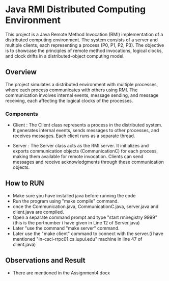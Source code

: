 # Java RMI Distributed Computing Environment

This project is a Java Remote Method Invocation (RMI) implementation of a distributed computing environment. The system consists of a server and multiple clients, each representing a process (P0, P1, P2, P3). The objective is to showcase the principles of remote method invocations, logical clocks, and clock drifts in a distributed-object computing model.

## Overview

The project simulates a distributed environment with multiple processes, where each process communicates with others using RMI. The communication involves internal events, message sending, and message receiving, each affecting the logical clocks of the processes.

### Components

- Client : The Client class represents a process in the distributed system. It generates internal events, sends messages to other processes, and receives messages. Each client runs as a separate thread.

- Server : The Server class acts as the RMI server. It initializes and exports communication objects (CommunicationC) for each process, making them available for remote invocation. Clients can send messages and receive acknowledgments through these communication objects.

## How to RUN
- Make sure you have installed java before running the code
- Run the program using "make compile" command.
- once the Communication.java, CommunicationC.java, server.java and client.java are compiled.
- Open a separate command prompt and type "start rmiregistry 9999"(this is the portnumber i have given in Line 12 of Server.java) 
- Later "use the command "make server" command.
- Later use the "make client" command to connect with the server.(i have mentioned "in-csci-rrpc01.cs.iupui.edu" machine in line 47 of client.java)

## Observations and Result
- There are mentioned in the Assignment4.docx
